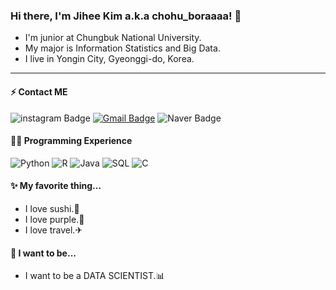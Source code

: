### Hi there, I'm Jihee Kim a.k.a chohu_boraaaa! 👋
* I'm junior at Chungbuk National University.
* My major is Information Statistics and Big Data.
* I live in Yongin City, Gyeonggi-do, Korea.
---
#### ⚡ Contact ME 
![instagram Badge](https://img.shields.io/badge/@busyxchohu-E4405F?style=flat&logo=instagram&logoColor=white&link=https://www.instagram.com/busyxchohu/) [![Gmail Badge](https://img.shields.io/badge/kjihe315@gmail.com-D14836?style=flat&logo=Gmail&logoColor=white)](mailto:kjihe315@gmail.com) ![Naver Badge](https://img.shields.io/badge/blog.naver.com/kjihe315-03C75A?style=flat&logo=Naver&logoColor=white&link=https://blog.naver.com/kjihe315) 

#### 👩‍💻 Programming Experience
![Python](https://img.shields.io/badge/Python-3776AB?style=flat&logo=Python&logoColor=white) ![R](https://img.shields.io/badge/R-276DC3?style=flat&logo=R&logoColor=white) ![Java](https://img.shields.io/badge/Java-007396?style=flat&logo=Java&logoColor=white) ![SQL](https://img.shields.io/badge/SQL-purple?style=flat&logoColor=white) ![C](https://img.shields.io/badge/C-black?style=flat&logoColor=white) 

#### ✨ My favorite thing...
* I love sushi.🍣
* I love purple.🔮
* I love travel.✈

#### 🌱 I want to be...
* I want to be a DATA SCIENTIST.📊
